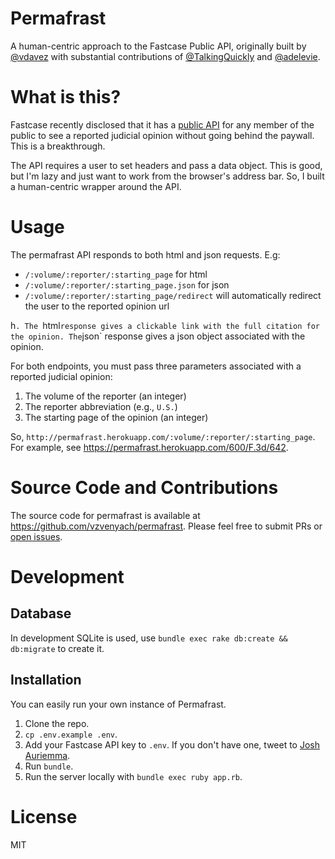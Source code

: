 # Permafrast

A human-centric approach to the Fastcase Public API, originally built by [@vdavez](https://twitter.com/vdavez) with substantial contributions of [@TalkingQuickly](https://twitter.com/TalkingQuickly) and [@adelevie](https://twitter.com/adelevie).

# What is this?

Fastcase recently disclosed that it has a [public API](http://legalgeekery.com/2014/09/10/fastcase-public-links-to-cases-on-haiku-decisis-are-here/) for any member of the public to see a reported judicial opinion without going behind the paywall. This is a breakthrough. 

The API requires a user to set headers and pass a data object. This is good, but I'm lazy and just want to work from the browser's address bar. So, I built a human-centric wrapper around the API.

# Usage

The permafrast API responds to both html and json requests. E.g:

* `/:volume/:reporter/:starting_page` for html
* `/:volume/:reporter/:starting_page.json` for json
* `/:volume/:reporter/:starting_page/redirect` will automatically redirect the user to the reported opinion url

h`. The `html` response gives a clickable link with the full citation for the opinion. The `json` response gives a json object associated with the opinion. 

For both endpoints, you must pass three parameters associated with a reported judicial opinion:

1. The volume of the reporter (an integer)
2. The reporter abbreviation (e.g., `U.S.`)
3. The starting page of the opinion (an integer)

So, `http://permafrast.herokuapp.com/:volume/:reporter/:starting_page`. For example, see <https://permafrast.herokuapp.com/600/F.3d/642>.

# Source Code and Contributions

The source code for permafrast is available at <https://github.com/vzvenyach/permafrast>. Please feel free to submit PRs or [open issues](https://github.com/vzvenyach/permafrast/issues).

# Development

## Database

In development SQLite is used, use `bundle exec rake db:create && db:migrate` to create it.

## Installation

You can easily run your own instance of Permafrast.

1. Clone the repo.
2. `cp .env.example .env`.
3. Add your Fastcase API key to `.env`. If you don't have one, tweet to [Josh Auriemma](https://twitter.com/legalgeekery).
4. Run `bundle`.
5. Run the server locally with `bundle exec ruby app.rb`.

# License
MIT
